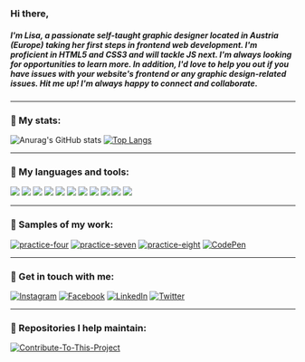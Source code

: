 ### Hi there,
##### I'm Lisa, a passionate self-taught graphic designer located in Austria (Europe) taking her first steps in frontend web development. I'm proficient in HTML5 and CSS3 and will tackle JS next. I'm always looking for opportunities to learn more. In addition, I'd love to help you out if you have issues with your website's frontend or any graphic design-related issues. Hit me up! I'm always happy to connect and collaborate.

---

### :rabbit2: My stats:
![Anurag's GitHub stats](https://github-readme-stats.vercel.app/api?username=CandidDeer&show_icons=true&theme=dracula&hide_border=true&include_all_commits=true)
[![Top Langs](https://github-readme-stats.vercel.app/api/top-langs/?username=CandidDeer&theme=dracula&hide_border=true)](https://github.com/anuraghazra/github-readme-stats)

---

### :rabbit2: My languages and tools:
<div>
<img src="https://img.shields.io/badge/-HTML5-282a36?logo=HTML5&logoColor=79dafa&style=flat&labelColor=282a36" />
<img src="https://img.shields.io/badge/-CSS3-282a36?logo=CSS3&logoColor=79dafa&style=flat&labelColor=282a36" />

<img src="https://img.shields.io/badge/-Sublime%20Text-282a36?logo=Sublime-Text&logoColor=79dafa&style=flat&labelColor=282a36" />
<img src="https://img.shields.io/badge/-VS%20Code-282a36?logo=Visual-Studio-Code&logoColor=79dafa&style=flat&labelColor=282a36" />

<img src="https://img.shields.io/badge/-Adobe%20Illustrator-282a36?logo=Adobe-Illustrator&logoColor=79dafa&style=flat&labelColor=282a36" />
<img src="https://img.shields.io/badge/-Adobe%20Photoshop-282a36?logo=Adobe-Photoshop&logoColor=79dafa&style=flat&labelColor=282a36" />
<img src="https://img.shields.io/badge/-Adobe%20InDesign-282a36?logo=Adobe-Indesign&logoColor=79dafa&style=flat&labelColor=282a36" />
<img src="https://img.shields.io/badge/-Adobe%20XD-282a36?logo=Adobe-XD&logoColor=79dafa&style=flat&labelColor=282a36" />
<img src="https://img.shields.io/badge/-Affinity%20Photo-282a36?logo=Affinity-Photo&logoColor=79dafa&style=flat&labelColor=282a36" />
<img src="https://img.shields.io/badge/-Affinity%20Designer-282a36?logo=Affinity-Designer&logoColor=79dafa&style=flat&labelColor=282a36" />
<img src="https://img.shields.io/badge/-Affinity%20Publisher-282a36?logo=Affinity-Publisher&logoColor=79dafa&style=flat&labelColor=282a36" />
</div>

---

### :rabbit2: Samples of my work:
[![practice-four](https://img.shields.io/badge/-Website%20idea-282a36?logo=GitHub&logoColor=ff6e96&style=flat&labelColor=282a36)](https://candiddeer.github.io/practice-four/)
[![practice-seven](https://img.shields.io/badge/-Website%20idea-282a36?logo=GitHub&logoColor=ff6e96&style=flat&labelColor=282a36)](https://candiddeer.github.io/practice-seven/)
[![practice-eight](https://img.shields.io/badge/-Website%20idea-282a36?logo=GitHub&logoColor=ff6e96&style=flat&labelColor=282a36)](https://candiddeer.github.io/practice-eight/)
[![CodePen](https://img.shields.io/badge/-CodePen%20profile-282a36?logo=CodePen&logoColor=ff6e96&style=flat&labelColor=282a36)](https://codepen.io/lisa-thamer)

---

### :rabbit2: Get in touch with me:
[![Instagram](https://img.shields.io/badge/-Instagram-282a36?logo=Instagram&logoColor=79dafa&style=flat&labelColor=282a36)](https://www.instagram.com/enelya1988/)
[![Facebook](https://img.shields.io/badge/-Facebook-282a36?logo=Facebook&logoColor=79dafa&style=flat&labelColor=282a36)](https://www.facebook.com/lisa.thamer.loves/)
[![LinkedIn](https://img.shields.io/badge/-LinkedIn-282a36?logo=LinkedIn&logoColor=79dafa&style=flat&labelColor=282a36)](https://www.linkedin.com/in/lisa-thamer)
[![Twitter](https://img.shields.io/badge/-Twitter-282a36?logo=Twitter&logoColor=79dafa&style=flat&labelColor=282a36)](https://twitter.com/CandidDeer)

---

### :rabbit2: Repositories I help maintain:
[![Contribute-To-This-Project](https://img.shields.io/badge/-Contribute%20to%20this%20Project-282a36?logo=GitHub&logoColor=ff6e96&style=flat&labelColor=282a36)](https://github.com/Syknapse/Contribute-To-This-Project)

<!---
Dracula theme:
title_color: "ff6e96",
icon_color: "79dafa",
text_color: "f8f8f2",
bg_color: "282a36"
--->
